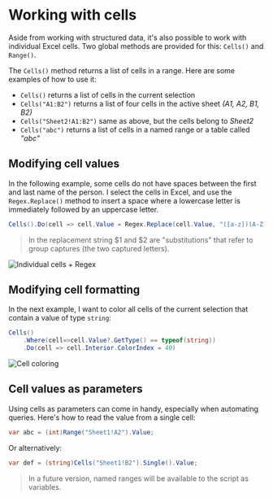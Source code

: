 # Working with cells
Aside from working with structured data, it's also possible to work with individual Excel cells. Two global methods are provided for this: `Cells()` and `Range()`.

The `Cells()` method returns a list of cells in a range. Here are some examples of how to use it:
- `Cells()` returns a list of cells in the current selection
- `Cells("A1:B2")` returns a list of four cells in the active sheet *(A1, A2, B1, B2)*
- `Cells("Sheet2!A1:B2")` same as above, but the cells belong to *Sheet2*
- `Cells("abc")` returns a list of cells in a named range or a table called *"abc"*

## Modifying cell values
In the following example, some cells do not have spaces between the first and last name of the person. I select the cells in Excel, and use the `Regex.Replace()` method to insert a space where a lowercase letter is immediately followed by an uppercase letter.

``` C#
Cells().Do(cell => cell.Value = Regex.Replace(cell.Value, "([a-z])(A-Z)", "$1 $2"))
```
> In the replacement string $1 and $2 are "substitutions" that refer to group captures (the two captured letters).

![Individual cells + Regex](https://i.imgur.com/rYm5BEZ.png)

## Modifying cell formatting
In the next example, I want to color all cells of the current selection that contain a value of type `string`:

``` C#
Cells()
	.Where(cell=>cell.Value?.GetType() == typeof(string))
	.Do(cell => cell.Interior.ColorIndex = 40)
```

![Cell coloring](https://i.imgur.com/nWJzEYZ.png)

## Cell values as parameters
Using cells as parameters can come in handy, especially when automating queries. Here's how to read the value from a single cell:

``` C#
var abc = (int)Range("Sheet1!A2").Value;
```
Or alternatively:
``` C#
var def = (string)Cells("Sheet1!B2").Single().Value;
```
> In a future version, named ranges will be available to the script as variables.